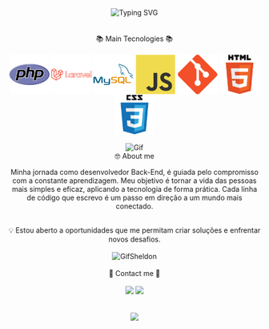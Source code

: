 <div align="center">
    <img src="https://readme-typing-svg.demolab.com?    font=Fira+Code&size=30&pause=1000&center=true&width=600&lines=Hello%2C+I'm+Lucas+Scquiavon;%3C+Back-End+developer+%2F%3E" alt="Typing SVG" /> <br/>
  </div> <br/><br/>
  
  <div align="center">
  📚 Main Tecnologies 📚
  </div>
  <div style="display: inline_block" align="center"><br>
       <img align="center" alt="mysql" height="80" width="80" src="https://github.com/devicons/devicon/blob/master/icons/php/php-original.svg"/>
       <img align="center" alt="mysql" height="80" width="80" src="https://github.com/devicons/devicon/blob/master/icons/laravel/laravel-line-wordmark.svg"/>
       <img align="center" alt="mysql" height="80" width="80" src="https://github.com/devicons/devicon/blob/master/icons/mysql/mysql-original-wordmark.svg"/>
      <img align="center" alt="mysql" height="80" width="80" src="https://github.com/devicons/devicon/blob/master/icons/javascript/javascript-original.svg"/>
       <img align="center" alt="mysql" height="80" width="80" src="https://github.com/devicons/devicon/blob/master/icons/git/git-original.svg"/>
       <img align="center" alt="mysql" height="80" width="80" src="https://github.com/devicons/devicon/blob/master/icons/html5/html5-original-wordmark.svg"/>
       <img align="center" alt="mysql" height="80" width="80" src="https://github.com/devicons/devicon/blob/master/icons/css3/css3-original-wordmark.svg"/>
     </div>
  <br/>
  <div align="center">
  <img src="https://github-production-user-asset-6210df.s3.amazonaws.com/118318155/284230245-3cd8d013-4190-46ac-a0cf-763e1ba24f96.gif" widht="250" height="250" alt="Gif">
  </div>
  <div align="center">
  🤓 About me  <br/>
    
  Minha jornada como desenvolvedor Back-End, é guiada pelo compromisso com a constante aprendizagem. Meu objetivo é tornar a vida das pessoas mais simples e eficaz, aplicando a tecnologia de forma prática. Cada linha de código que escrevo é um passo em direção a um mundo mais conectado.
  </div><br/>
  
  <div align="center">
  💡 Estou aberto a oportunidades que me permitam criar soluções e enfrentar novos desafios.
  </div><br/>
  
  <div align="center">
    <img src="https://github.com/LucasFnavarro/LucasFnavarro/assets/118318155/c79018f6-30a6-418a-9083-3a47789d3e74" widht="200" height="200" alt="GifSheldon">
  </div> <br/>
                                                                                 
  </div><!--- DIV PRINCIPAL CONTAINER---->
  
  <div align="center">
  🎯 Contact me 🎯
  </div> <br/>
  
  <div align="center"> 
     <a href="https://www.linkedin.com/in/lucas-scquiavon-359718248/" target="_blank"><img src="https://img.shields.io/badge/-LinkedIn-%230077B5?style=for-the-badge&logo=linkedin&logoColor=white" target="_blank"></a> 
       <a href = "mailto:navarrolucas0009@gmail.com"><img src="https://img.shields.io/badge/-Gmail-%23333?style=for-the-badge&logo=gmail&logoColor=white" target="_blank"></a>
  </div> <br/><br/>
  <div align="center">
  <img src="https://github.com/LucasFnavarro/LucasFnavarro/assets/118318155/ab6ed59f-cadb-4171-b3b9-11cf20e2a31b" height="200" widht="200" />
  </div>
  
